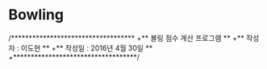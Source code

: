 # Bowling
/***********************************
 +**    볼링 점수 계산 프로그램     **
 +**     작성자 : 이도현            **
 +**    작성일 : 2016년 4월 30일    **
 +***********************************/
